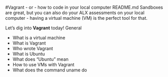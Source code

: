 #Vagrant - or - how to code in your local computer README.md
Sandboxes are great, but you can also do your ALX assessments on your local computer - having a virtual machine (VM) is the perfect tool for that.

Let’s dig into **Vagrant** today!
General
* What is a virtual machine
* What is Vagrant
* Who wrote Vagrant
* What is Ubuntu
* What does “Ubuntu” mean
* How to use VMs with Vagrant
* What does the command uname do
